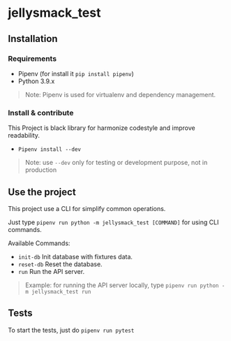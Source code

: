 # jellysmack_test

## Installation

### Requirements

- Pipenv (for install it `pip install pipenv`)
- Python 3.9.x

> Note: Pipenv is used for virtualenv and dependency management.

### Install & contribute

This Project is black library for harmonize codestyle and improve readability.

- `Pipenv install --dev`

> Note: use `--dev` only for testing or development purpose, not in production

## Use the project

This project use a CLI for simplify common operations.

Just type `pipenv run python -m jellysmack_test [COMMAND]` for using CLI commands.

Available Commands:

- `init-db`   Init database with fixtures data.
- `reset-db`  Reset the database.
- `run`       Run the API server.

> Example: for running the API server locally, type `pipenv run python -m jellysmack_test run`

## Tests

To start the tests, just do `pipenv run pytest`
